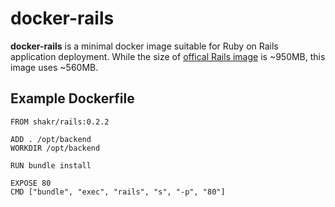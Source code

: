 docker-rails
============

**docker-rails** is a minimal docker image suitable for Ruby on Rails application deployment. While the size of [offical Rails image](https://registry.hub.docker.com/_/rails/) is ~950MB, this image uses ~560MB. 


## Example Dockerfile

    FROM shakr/rails:0.2.2

    ADD . /opt/backend
    WORKDIR /opt/backend

    RUN bundle install

    EXPOSE 80
    CMD ["bundle", "exec", "rails", "s", "-p", "80"]
